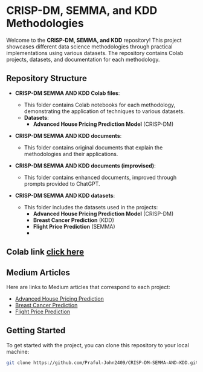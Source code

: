 # CRISP-DM, SEMMA, and KDD Methodologies

Welcome to the **CRISP-DM, SEMMA, and KDD** repository! This project showcases different data science methodologies through practical implementations using various datasets. The repository contains Colab projects, datasets, and documentation for each methodology.

## Repository Structure

- **CRISP-DM SEMMA AND KDD Colab files**: 
  - This folder contains Colab notebooks for each methodology, demonstrating the application of techniques to various datasets. 
  - **Datasets**:
    - **Advanced House Pricing Prediction Model** (CRISP-DM)

- **CRISP-DM SEMMA AND KDD documents**: 
  - This folder contains original documents that explain the methodologies and their applications.

- **CRISP-DM SEMMA AND KDD documents (improvised)**: 
  - This folder contains enhanced documents, improved through prompts provided to ChatGPT.

- **CRISP-DM SEMMA AND KDD datasets**: 
  - This folder includes the datasets used in the projects:
    - **Advanced House Pricing Prediction Model** (CRISP-DM)
    - **Breast Cancer Prediction** (KDD)
    - **Flight Price Prediction** (SEMMA)
    - 
## Colab link [click here](https://drive.google.com/drive/folders/1_8-ydRXdqqz5Eii9hUnqbDWtIVsh1KyP?usp=sharing)

## Medium Articles

Here are links to Medium articles that correspond to each project:

- [Advanced House Pricing Prediction](#)
- [Breast Cancer Prediction](https://medium.com/@praful.john2409/predicting-breast-cancer-outcomes-a-data-driven-approach-using-the-kdd-methodology-5623f273d76f)
- [Flight Price Prediction](#)

## Getting Started

To get started with the project, you can clone this repository to your local machine:

```bash
git clone https://github.com/Praful-John2409/CRISP-DM-SEMMA-AND-KDD.git
